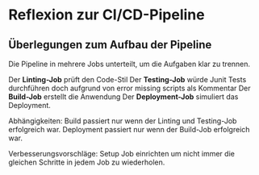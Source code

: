 # Reflexion zur CI/CD-Pipeline

## Überlegungen zum Aufbau der Pipeline

Die Pipeline in mehrere Jobs unterteilt, um die Aufgaben klar zu trennen.

Der **Linting-Job** prüft den Code-Stil
Der **Testing-Job** würde Junit Tests durchführen doch aufgrund von error missing scripts als Kommentar
Der **Build-Job** erstellt die Anwendung
Der **Deployment-Job** simuliert das Deployment.

Abhängigkeiten:
Build passiert nur wenn der Linting und Testing-Job erfolgreich war.
Deployment passiert nur wenn der Build-Job erfolgreich war.

Verbesserungsvorschläge:
Setup Job einrichten um nicht immer die gleichen Schritte in jedem Job zu wiederholen.
